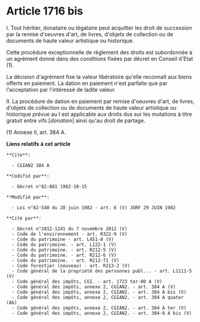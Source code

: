 # Article 1716 bis

I. Tout héritier, donataire ou légataire peut acquitter les droit de succession par la remise d'oeuvres d'art, de livres,
d'objets de collection ou de documents de haute valeur artistique ou historique.

Cette procédure exceptionnelle de règlement des droits est subordonnée à un agrément donné dans des conditions fixées par
décret en Conseil d'Etat (1).

La décision d'agrément fixe la valeur libératoire qu'elle reconnaît aux biens offerts en paiement. La dation en paiement
n'est parfaite que par l'acceptation par l'intéressé de ladite valeur.

II. La procédure de dation en paiement par remise d'oeuvres d'art, de livres, d'objets de collection ou de documents de haute
valeur artistique ou historique prévue au I est applicable aux droits dus sur les mutations à titre gratuit entre vifs
[*donation*] ainsi qu'au droit de partage.

(1) Annexe II, art. 384 A.

**Liens relatifs à cet article**

	**Cite**:

	  - CGIAN2 384 A

	**Codifié par**:

	  - Décret n°82-881 1982-10-15

	**Modifié par**:

	  - Loi n°82-540 du 28 juin 1982 - art. 6 (V) JORF 29 JUIN 1982

	**Cité par**:

	  - Décret n°2012-1241 du 7 novembre 2012 (V)
	  - Code de l'environnement - art. R322-9 (V)
	  - Code du patrimoine - art. L451-8 (V)
	  - Code du patrimoine. - art. L122-1 (V)
	  - Code du patrimoine. - art. R212-5 (V)
	  - Code du patrimoine. - art. R212-6 (V)
	  - Code du patrimoine. - art. R212-71 (V)
	  - Code forestier (nouveau) - art. R213-2 (V)
	  - Code général de la propriété des personnes publ... - art. L1111-5 (V)
	  - Code général des impôts, CGI. - art. 1723 ter-00 A (V)
	  - Code général des impôts, annexe 2, CGIAN2. - art. 384 A (V)
	  - Code général des impôts, annexe 2, CGIAN2. - art. 384 A bis (V)
	  - Code général des impôts, annexe 2, CGIAN2. - art. 384 A quater (Ab)
	  - Code général des impôts, annexe 2, CGIAN2. - art. 384 A ter (V)
	  - Code général des impôts, annexe 2, CGIAN2. - art. 384-0 A bis (V)
